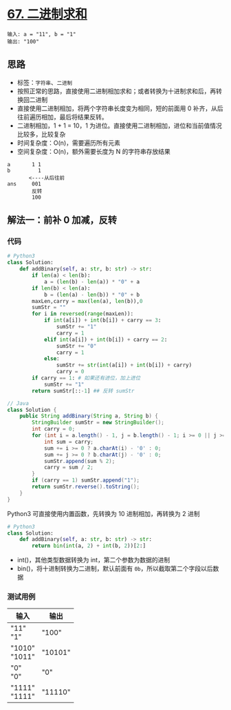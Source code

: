 # [67. 二进制求和](https://leetcode-cn.com/problems/add-binary/)

```
输入: a = "11", b = "1"
输出: "100"
```

## 思路

- 标签：`字符串`、`二进制`
- 按照正常的思路，直接使用二进制相加求和；或者转换为十进制求和后，再转换回二进制
- 直接使用二进制相加，将两个字符串长度变为相同，短的前面用 0 补齐，从后往前遍历相加，最后将结果反转。
- 二进制相加，1 + 1 = 10，1 为进位。直接使用二进制相加，进位和当前值情况比较多，比较复杂
- 时间复杂度：O(n)，需要遍历所有元素
- 空间复杂度：O(n)，额外需要长度为 N 的字符串存放结果

```
a       1 1
b         1    
       <----从后往前
ans     001
        反转
        100
```

## 解法一：前补 0 加减，反转

### 代码

```Python
# Python3
class Solution:
    def addBinary(self, a: str, b: str) -> str:
        if len(a) < len(b):
            a = (len(b) - len(a)) * "0" + a
        if len(b) < len(a): 
            b = (len(a) - len(b)) * "0" + b
        maxLen,carry = max(len(a), len(b)),0
        sumStr = ""
        for i in reversed(range(maxLen)):
            if int(a[i]) + int(b[i]) + carry == 3:
                sumStr += "1"
                carry = 1
            elif int(a[i]) + int(b[i]) + carry == 2:
                sumStr += "0"
                carry = 1
            else:
                sumStr += str(int(a[i]) + int(b[i]) + carry)
                carry = 0
        if carry == 1: # 如果还有进位，加上进位
            sumStr += "1"
        return sumStr[::-1] ## 反转 sumStr
```

```Java
// Java
class Solution {
    public String addBinary(String a, String b) {
        StringBuilder sumStr = new StringBuilder();
        int carry = 0;
        for (int i = a.length() - 1, j = b.length() - 1; i >= 0 || j >= 0; i--, j--) {
            int sum = carry;
            sum += i >= 0 ? a.charAt(i) - '0' : 0;
            sum += j >= 0 ? b.charAt(j) - '0' : 0;
            sumStr.append(sum % 2);
            carry = sum / 2;
        }
        if (carry == 1) sumStr.append("1");
        return sumStr.reverse().toString();
    }
}
```

Python3 可直接使用内置函数，先转换为 10 进制相加，再转换为 2 进制

```python
# Python3
class Solution:
    def addBinary(self, a: str, b: str) -> str:
        return bin(int(a, 2) + int(b, 2))[2:]
```

- int()，其他类型数据转换为 int，第二个参数为数据的进制
- bin()，将十进制转换为二进制，默认前面有 `0b`，所以截取第二个字段以后数据

### 测试用例

| 输入             | 输出    |
| ---------------- | ------- |
| "11"<br>"1"      | "100"   |
| "1010"<br>"1011" | "10101" |
| "0"<br>"0"       | "0"     |
| "1111"<br>"1111" | "11110" |

